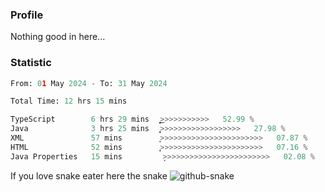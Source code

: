### Profile 

Nothing good in here...

### Statistic
<!--START_SECTION:waka-->

```python
From: 01 May 2024 - To: 31 May 2024

Total Time: 12 hrs 15 mins

TypeScript        6 hrs 29 mins   ͎͎͎͎͎͎͎͎͎͎͎͎͎͜>>>>>>>>>>>   52.99 %
Java              3 hrs 25 mins   ͎͎͎͎͎͎͎>>>>>>>>>>>>>>>>>>   27.98 %
XML               57 mins         ͎͎>>>>>>>>>>>>>>>>>>>>>>>   07.87 %
HTML              52 mins         ͎̞>>>>>>>>>>>>>>>>>>>>>>>   07.16 %
Java Properties   15 mins         ̦>>>>>>>>>>>>>>>>>>>>>>>>   02.08 %
```

<!--END_SECTION:waka-->

If you love snake eater here the snake 
<picture>
  <source media="(prefers-color-scheme: dark)" srcset="https://github.com/pradana4648/pradana4648/blob/c0566a83ca6ea5f2e46bab00e717c4c82b4b5c4c/github-contribution-grid-snake-dark.svg" />
  <source media="(prefers-color-scheme: light)" srcset="https://github.com/pradana4648/pradana4648/blob/c0566a83ca6ea5f2e46bab00e717c4c82b4b5c4c/github-contribution-grid-snake.svg" />
  <img alt="github-snake" src="https://github.com/pradana4648/pradana4648/blob/c0566a83ca6ea5f2e46bab00e717c4c82b4b5c4c/github-contribution-grid-snake.svg" />
</picture>
